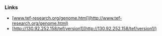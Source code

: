 ### Links

-   [www.tef-research.org/genome.html](http://www.tef-research.org/genome.html)
-   [http://130.92.252.158/tef/version1](http://130.92.252.158/tef/version1/)
